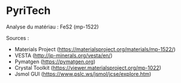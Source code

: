 # PyriTech

Analyse du matériau : FeS2 (mp-1522)

Sources : 
  - Materials Project (https://materialsproject.org/materials/mp-1522/)
  - VESTA (http://jp-minerals.org/vesta/en/)
  - Pymatgen (https://pymatgen.org)
  - Crystal Toolkit (https://viewer.materialsproject.org/mp-1022)
  - Jsmol GUI (https://www.pslc.ws/jsmol/jcse/explore.htm)
